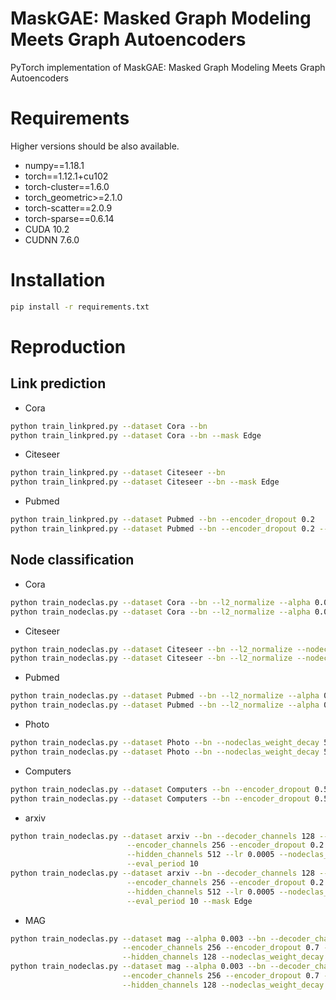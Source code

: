 # MaskGAE: Masked Graph Modeling Meets Graph Autoencoders
PyTorch implementation of MaskGAE: Masked Graph Modeling Meets Graph Autoencoders

# Requirements
Higher versions should be also available.

+ numpy==1.18.1
+ torch==1.12.1+cu102
+ torch-cluster==1.6.0
+ torch_geometric>=2.1.0
+ torch-scatter==2.0.9
+ torch-sparse==0.6.14
+ CUDA 10.2
+ CUDNN 7.6.0

# Installation

```bash
pip install -r requirements.txt
```

# Reproduction

## Link prediction
+ Cora
```bash
python train_linkpred.py --dataset Cora --bn
python train_linkpred.py --dataset Cora --bn --mask Edge
```
+ Citeseer
```bash
python train_linkpred.py --dataset Citeseer --bn
python train_linkpred.py --dataset Citeseer --bn --mask Edge
```
+ Pubmed
```bash
python train_linkpred.py --dataset Pubmed --bn --encoder_dropout 0.2
python train_linkpred.py --dataset Pubmed --bn --encoder_dropout 0.2 --mask Edge
```

## Node classification

+ Cora
```bash
python train_nodeclas.py --dataset Cora --bn --l2_normalize --alpha 0.004
python train_nodeclas.py --dataset Cora --bn --l2_normalize --alpha 0.003 --mask Edge --eval_period 10
```
+ Citeseer
```bash
python train_nodeclas.py --dataset Citeseer --bn --l2_normalize --nodeclas_weight_decay 0.1 --alpha 0.001 --lr 0.02
python train_nodeclas.py --dataset Citeseer --bn --l2_normalize --nodeclas_weight_decay 0.1 --alpha 0.001  --lr 0.02 --mask Edge  --eval_period 20
```
+ Pubmed
```bash
python train_nodeclas.py --dataset Pubmed --bn --l2_normalize --alpha 0.001  --encoder_dropout 0.5 --decoder_dropout 0.5
python train_nodeclas.py --dataset Pubmed --bn --l2_normalize --alpha 0.001  --encoder_dropout 0.5 --mask Edge
```
+ Photo
```bash
python train_nodeclas.py --dataset Photo --bn --nodeclas_weight_decay 5e-3 --decoder_channels 128 --lr 0.005
python train_nodeclas.py --dataset Photo --bn --nodeclas_weight_decay 5e-3 --decoder_channels 64 --mask Edge
```
+ Computers
```bash
python train_nodeclas.py --dataset Computers --bn --encoder_dropout 0.5 --alpha 0.002 --encoder_channels 128 --hidden_channels 256 --eval_period 20
python train_nodeclas.py --dataset Computers --bn --encoder_dropout 0.5 --alpha 0.003 --encoder_channels 128 --hidden_channels 256 --eval_period 10 --mask Edge
```
+ arxiv
```bash
python train_nodeclas.py --dataset arxiv --bn --decoder_channels 128 --decoder_dropout 0. --decoder_layers 4 \
                          --encoder_channels 256 --encoder_dropout 0.2 --encoder_layers 4 \
                          --hidden_channels 512 --lr 0.0005 --nodeclas_weight_decay 0 --weight_decay 0.0001 --epochs 100  \
                          --eval_period 10         
python train_nodeclas.py --dataset arxiv --bn --decoder_channels 128 --decoder_dropout 0. --decoder_layers 4 \
                          --encoder_channels 256 --encoder_dropout 0.2 --encoder_layers 4 \
                          --hidden_channels 512 --lr 0.0005 --nodeclas_weight_decay 0 --weight_decay 0.0001 --epochs 100  \
                          --eval_period 10 --mask Edge
```
+ MAG
```bash
python train_nodeclas.py --dataset mag --alpha 0.003 --bn --decoder_channels 128\
                         --encoder_channels 256 --encoder_dropout 0.7 --epochs 100 \
                         --hidden_channels 128 --nodeclas_weight_decay 1e-5 --weight_decay 5e-5 --eval_period 10                                       
python train_nodeclas.py --dataset mag --alpha 0.003 --bn --decoder_channels 128\
                         --encoder_channels 256 --encoder_dropout 0.7 --epochs 100 \
                         --hidden_channels 128 --nodeclas_weight_decay 1e-5 --weight_decay 5e-5 --eval_period 10 --mask Edge   
```
